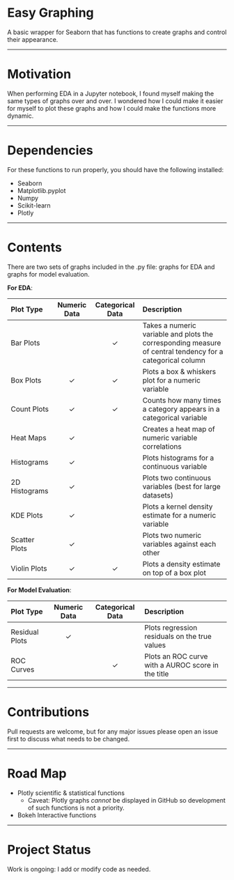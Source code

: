 # Easy Graphing

A basic wrapper for Seaborn that has functions to create graphs and control their appearance.

-----

# Motivation

When performing EDA in a Jupyter notebook, I found myself making the same types of graphs over and over.  I wondered how I could make it easier for myself to plot these graphs and how I could make the functions more dynamic.

-----

# Dependencies

For these functions to run properly, you should have the following installed:

- Seaborn
- Matplotlib.pyplot
- Numpy
- Scikit-learn
- Plotly

-----

# Contents

There are two sets of graphs included in the .py file: graphs for EDA and graphs for model evaluation.

**For EDA**:

| Plot Type     | Numeric Data | Categorical Data | Description                                                       |
|:--------------|:------------:|:----------------:|:------------------------------------------------------------------|
| Bar Plots     |              | ✓                | Takes a numeric variable and plots the corresponding measure of central tendency for a categorical column |
| Box Plots     | ✓            | ✓               | Plots a box & whiskers plot for a numeric variable                 |
| Count Plots   | ✓            | ✓               | Counts how many times a category appears in a categorical variable |
| Heat Maps     | ✓            |                  | Creates a heat map of numeric variable correlations               |
| Histograms    | ✓            |                  | Plots histograms for a continuous variable                        |  
| 2D Histograms | ✓            |                  | Plots two continuous variables (best for large datasets)          |                   
| KDE Plots     | ✓            |                  | Plots a kernel density estimate for a numeric variable            |
| Scatter Plots | ✓            |                  | Plots two numeric variables against each other                    |
| Violin Plots  | ✓            | ✓               | Plots a density estimate on top of a box plot                      |

**For Model Evaluation**:

| Plot Type      | Numeric Data | Categorical Data | Description                                        |
|:---------------|:------------:|:----------------:|:---------------------------------------------------|
| Residual Plots | ✓            |                  | Plots regression residuals on the true values      |
| ROC Curves     |              | ✓                | Plots an ROC curve with a AUROC score in the title |

-----

# Contributions

Pull requests are welcome, but for any major issues please open an issue first to discuss what needs to be changed.

-----

# Road Map

- Plotly scientific & statistical functions
    - Caveat: Plotly graphs _cannot_ be displayed in GitHub so development of such functions is not a priority.
- Bokeh Interactive functions

-----

# Project Status

Work is ongoing: I add or modify code as needed. 